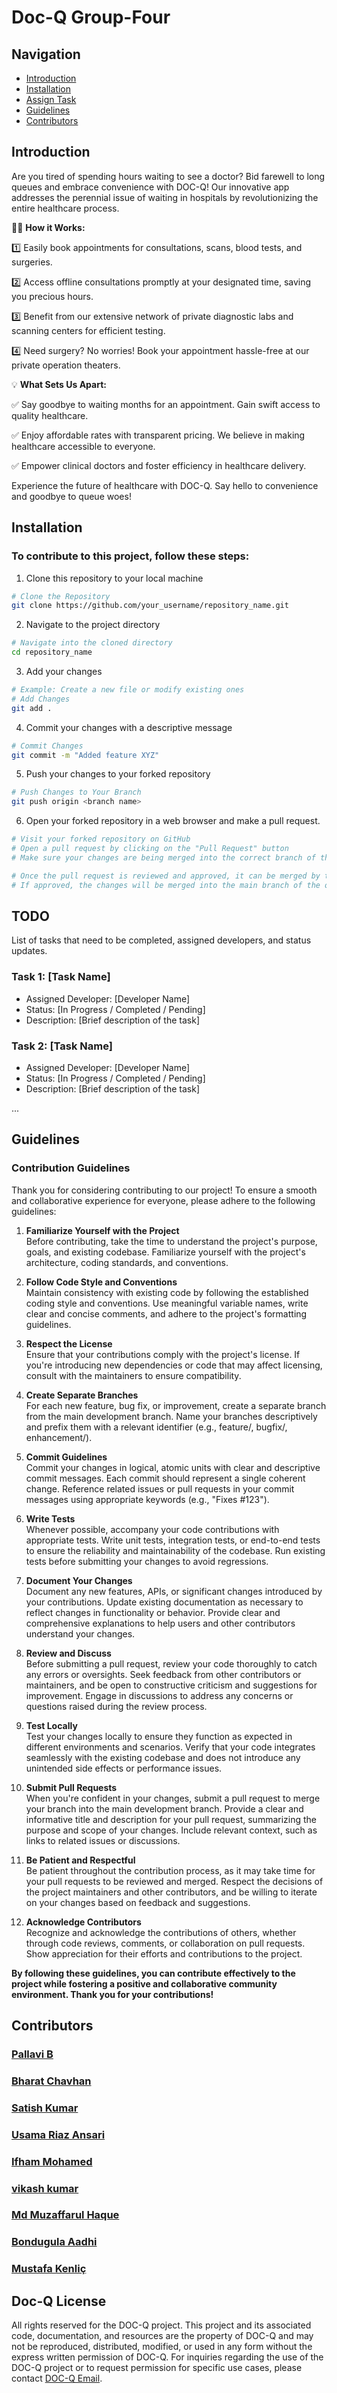 

# Doc-Q Group-Four  


## Navigation


- [Introduction](#introduction)
- [Installation](#installation)
- [Assign Task](#todo)
- [Guidelines](#guidelines)
- [Contributors](#Contributors)


## Introduction
Are you tired of spending hours waiting to see a doctor? Bid farewell to long queues and embrace convenience with DOC-Q! Our innovative app addresses the perennial issue of waiting in hospitals by revolutionizing the entire healthcare process.

👩‍⚕️ **How it Works:**

1️⃣ Easily book appointments for consultations, scans, blood tests, and surgeries.
  
2️⃣ Access offline consultations promptly at your designated time, saving you precious hours.
  
3️⃣ Benefit from our extensive network of private diagnostic labs and scanning centers for efficient testing.
  
4️⃣ Need surgery? No worries! Book your appointment hassle-free at our private operation theaters.

💡 **What Sets Us Apart:**

✅ Say goodbye to waiting months for an appointment. Gain swift access to quality healthcare.

✅ Enjoy affordable rates with transparent pricing. We believe in making healthcare accessible to everyone.

✅ Empower clinical doctors and foster efficiency in healthcare delivery.

Experience the future of healthcare with DOC-Q. Say hello to convenience and goodbye to queue woes!


## Installation

### To contribute to this project, follow these steps:

1. Clone this repository to your local machine

```bash
# Clone the Repository
git clone https://github.com/your_username/repository_name.git
```
2. Navigate to the project directory 

```bash 
# Navigate into the cloned directory
cd repository_name
```
3. Add your changes

```bash # Make changes to files
# Example: Create a new file or modify existing ones
# Add Changes
git add .
```

4. Commit your changes with a descriptive message

```bash
# Commit Changes
git commit -m "Added feature XYZ"
```
5. Push your changes to your forked repository

```bash
# Push Changes to Your Branch
git push origin <branch name>

```
6. Open your forked repository in a web browser and make a pull request.    

```bash
# Visit your forked repository on GitHub
# Open a pull request by clicking on the "Pull Request" button
# Make sure your changes are being merged into the correct branch of the original repository

# Once the pull request is reviewed and approved, it can be merged by the repository maintainers
# If approved, the changes will be merged into the main branch of the original repository
```





## TODO

List of tasks that need to be completed, assigned developers, and status updates.

### Task 1: [Task Name]

- Assigned Developer: [Developer Name]
- Status: [In Progress / Completed / Pending]
- Description: [Brief description of the task]

### Task 2: [Task Name]

- Assigned Developer: [Developer Name]
- Status: [In Progress / Completed / Pending]
- Description: [Brief description of the task]

...

## Guidelines

### Contribution Guidelines
Thank you for considering contributing to our project! To ensure a smooth and collaborative experience for everyone, please adhere to the following guidelines:

1. **Familiarize Yourself with the Project**\
Before contributing, take the time to understand the project's purpose, goals, and existing codebase. Familiarize yourself with the project's architecture, coding standards, and conventions.

2. **Follow Code Style and Conventions**\
Maintain consistency with existing code by following the established coding style and conventions. Use meaningful variable names, write clear and concise comments, and adhere to the project's formatting guidelines.

3. **Respect the License**\
Ensure that your contributions comply with the project's license. If you're introducing new dependencies or code that may affect licensing, consult with the maintainers to ensure compatibility.

4. **Create Separate Branches**\
For each new feature, bug fix, or improvement, create a separate branch from the main development branch. Name your branches descriptively and prefix them with a relevant identifier (e.g., feature/, bugfix/, enhancement/).

5. **Commit Guidelines**\
Commit your changes in logical, atomic units with clear and descriptive commit messages. Each commit should represent a single coherent change. Reference related issues or pull requests in your commit messages using appropriate keywords (e.g., "Fixes #123").

6. **Write Tests**\
Whenever possible, accompany your code contributions with appropriate tests. Write unit tests, integration tests, or end-to-end tests to ensure the reliability and maintainability of the codebase. Run existing tests before submitting your changes to avoid regressions.

7. **Document Your Changes**\
Document any new features, APIs, or significant changes introduced by your contributions. Update existing documentation as necessary to reflect changes in functionality or behavior. Provide clear and comprehensive explanations to help users and other contributors understand your changes.

8. **Review and Discuss**\
Before submitting a pull request, review your code thoroughly to catch any errors or oversights. Seek feedback from other contributors or maintainers, and be open to constructive criticism and suggestions for improvement. Engage in discussions to address any concerns or questions raised during the review process.

9. **Test Locally**\
Test your changes locally to ensure they function as expected in different environments and scenarios. Verify that your code integrates seamlessly with the existing codebase and does not introduce any unintended side effects or performance issues.

10. **Submit Pull Requests**\
When you're confident in your changes, submit a pull request to merge your branch into the main development branch. Provide a clear and informative title and description for your pull request, summarizing the purpose and scope of your changes. Include relevant context, such as links to related issues or discussions.

11. **Be Patient and Respectful**\
Be patient throughout the contribution process, as it may take time for your pull requests to be reviewed and merged. Respect the decisions of the project maintainers and other contributors, and be willing to iterate on your changes based on feedback and suggestions.

12. **Acknowledge Contributors**\
Recognize and acknowledge the contributions of others, whether through code reviews, comments, or collaboration on pull requests. Show appreciation for their efforts and contributions to the project.

**By following these guidelines, you can contribute effectively to the project while fostering a positive and collaborative community environment. Thank you for your contributions!**




## Contributors

### [Pallavi B]()
### [Bharat Chavhan]()
### [Satish Kumar]()
### [Usama Riaz Ansari]()
### [Ifham Mohamed]()
### [vikash kumar]()
### [Md Muzaffarul Haque]()
### [Bondugula Aadhi]()
### [Mustafa Kenliç]()

## Doc-Q License 
All rights reserved for the DOC-Q project. This project and its associated code, documentation, and resources are the property of DOC-Q and may not be reproduced, distributed, modified, or used in any form without the express written permission of DOC-Q. For inquiries regarding the use of the DOC-Q project or to request permission for specific use cases, please contact [DOC-Q Email]().



























































